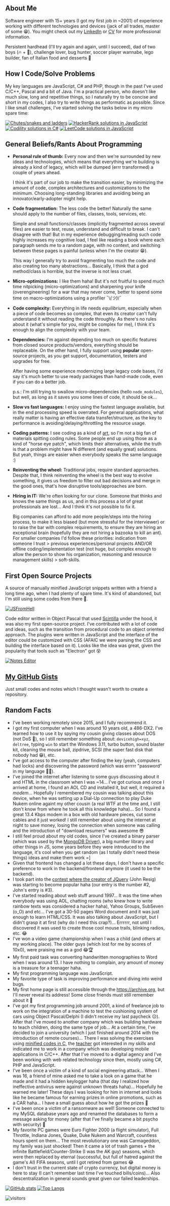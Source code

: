 ## About Me

Software engineer with 15+ years (I got my first job in ~2001) of experience working with different technologies and devices (jack of all trades, master of some 😁). You might check out my [LinkedIn](https://linkedin.com/jonasraoni) or [CV](https://drive.google.com/drive/u/1/folders/1vpI3lD4bKH3yrEljJm_UE1k1rMEJqcn3) for more professional information.

Persistent hardhead (I'll try again and again, until I succeed), dad of two boys (🔥 + 🧊), challenge lover, bug hunter, soccer player wannabe, lego builder, fan of Italian food and desserts 🥰


## How I Code/Solve Problems

My key languages are JavaScript, C# and PHP, though in the past I've used C/C++, Pascal and a bit of Java. I'm a practical person, who doesn't like much slow, long and repetitive things, so I naturally try to be concise and short in my codes, I also try to write things as performatic as possible. Since I like small challenges, I've started solving the tasks below in my micro spare time:

[![Chutes/snakes and ladders](https://github-readme-stats.vercel.app/api/pin/?username=jonasraoni&repo=chutes-and-ladders&cache=1)](https://github.com/jonasraoni/chutes-and-ladders)
[![HackerRank solutions in JavaScript](https://github-readme-stats.vercel.app/api/pin/?username=jonasraoni&repo=hackerrank)](https://github.com/jonasraoni/hackerrank)
[![Codility solutions in C#](https://github-readme-stats.vercel.app/api/pin/?username=jonasraoni&repo=codility)](https://github.com/jonasraoni/codility)
[![LeetCode solutions in JavaScript](https://github-readme-stats.vercel.app/api/pin/?username=jonasraoni&repo=leetcode)](https://github.com/jonasraoni/leetcode)


## General Beliefs/Rants About Programming

- **Personal rule of thumb:** Every now and then we're surrounded by new ideas and technologies, which means that everything we're building is already a kind of legacy, which will be dumped (errr transformed) a couple of years ahead.

    I think it's part of our job to make the transition easier, by minimizing the amount of code, complex architectures and customizations to the minimum. Choosing long-standing libraries and avoiding being an innovator/early-adopter might help.

- **Code fragmentation:** The less code the better! Naturally the same should apply to the number of files, classes, tools, services, etc.

    Simple and small functions/classes (implicitly fragmented across several files) are easier to test, reuse, understand and difficult to break. I can't disagree with that! But in my experience debugging/reading such code highly increases my cognitive load, I feel like reading a book where each paragraph sends me to a random page, with no context, and switching between these pages is painful (unless when I'm the creator 😁).

    This way I generally try to avoid fragmenting too much the code and also creating too many abstractions... Basically, I think that a god method/class is horrible, but the inverse is not less cruel.

- **Micro-optimizations:** I like them haha! But it's not fruitful to spend much time nitpicking (micro-optimizations) and sharpening your knife (overengineering) for a war that may never come, better to spend some time on macro-optimizations using a profiler ¯\\_(ツ)_/¯

- **Code complexity:** Everything in life needs *equilibrium*, especially when a piece of code becomes so complex, that even its creator can't fully understand it without reading the code throughly. As there's no rules about it (what's simple for you, might be complex for me), I think it's enough to align the complexity with your team.

- **Dependencies:** I'm against depending too much on specific features from closed source products/vendors, everything should be replaceable. On the other hand, I fully support using **popular** open-source projects, as you get support, documentation, testers and upgrades for free.

    After having some experience modernizing large legacy code bases, I'd say it's much better to use ready packages than hand-made code, even if you can do a better job.

    p.s.: I'm still trying to swallow micro-dependencies (hello `node_modules`), but well, as long as it saves you some lines of code, it should be ok...

- **Slow vs fast languages:** I enjoy using the fastest language available, but in the end processing speed is overrated. For general applications, what really matter is having an effective data transfer/structure, as the key to performance is avoiding/delaying/throttling the resource usage.

- **Coding patterns:** I see coding as a kind of [art](https://www.dwitter.net), so I'm not a big fan of materials spitting coding rules. Some people end up using those as a kind of "horse eye patch", which limits their alternatives, while the truth is that a problem might have N different (and equally great) solutions. But yeah, things are easier when everybody speaks the same language :)

- **Reinventing the wheel:** Traditional jobs, require standard approaches. Despite that, I think reinventing the wheel is the best way to evolve something, it gives us freedom to filter out bad decisions and merge in the good ones, that's how disruptive tools/approaches are born.

- **Hiring in IT:** We're often looking for our clone. Someone that thinks and knows the same things as us, and in this process a lot of great professionals are lost... And I think it's not possible to fix it.

    Big companies can afford to add more people/steps into the hiring process, to make it less biased (but more stressful for the interviewer) or to raise the bar with complex requirements, to ensure they are hiring an exceptional brain (hopefully they are not hiring a bazooka to kill an ant).
    For smaller companies I'd follow these priorities: indication from someone I trust > previous experiences/personal projects AND/OR offline coding/implementation test (not huge, but complex enough to allow the person to show his organization, reasoning and resource management skills) > soft-skills.


## First Open Source Projects

A source of manually minified JavaScript snippets written with a friend a long time ago, when I had plenty of spare time. It's kind of abandoned, but I'm still using some codes from there 💯.

[![JSFromHell](https://github-readme-stats.vercel.app/api/pin/?username=jonasraoni&repo=jsfromhell)](https://github.com/jonasraoni/jsfromhell)

Code editor written in Object Pascal that used [Scintilla](https://www.scintilla.org/ScintillaDoc.html) under the hood, it was also my first open-source project. I've contributed with a lot of code and ideas, such as the transition from procedural code to an object oriented approach. The plugins were written in JavaScript and the interface of the editor could be customized with CSS (AFAIC we were parsing the CSS and building the interface based on it). Looks like the idea was great, given the popularity that tools such as "Electron" got 😵

[![Notes Editor](https://github-readme-stats.vercel.app/api/pin/?username=jonasraoni&repo=notes)](https://github.com/jonasraoni/notes)


## [My GitHub Gists](https://gist.github.com/jonasraoni)

Just small codes and notes which I thought wasn't worth to create a repository.


## Random Facts

- I've been working remotely since 2015, and I fully recommend it.
- I got my first computer when I was around 10 years old, a 486-DX2. I've learned how to use it by spying my cousin giving classes about DOS (not DoS 👀), so I still remember something about: `devicehigh=xyz`, `deltree`, typing `win` to start the Windows 3.11, turbo button, sound blaster kit, cleaning the mouse ball, zipdrive, SCSI (the super fast disk that nobody had 😁), etc.
- I've got access to the computer after finding the key (yeah, computers had locks) and discovering the password (which was errrrr "password" in my language 🤦‍♂️).
- I've joined the internet after listening to some guys discussing about it and HTML in the classroom when I was ~14... I've got curious and once I arrived at home, I found an AOL CD and installed it, but well, it required a *modem*... Hopefully I remembered my cousin was talking about this device, when he was setting up a Dial-Up connection to play Duke Nukem online againt my other cousin (a real WTF at the time and, I still don't know from where he took all this knowledge haha)... So I found a great 13.4 Kbps modem in a box with old hardware pieces, cut some cables and it just worked! I still remember about using the internet at night to save money, losing the connection when someone was calling and the introduction of "download resumers" was awesome 😎
- I still feel proud about my old codes, since I've created a binary parser (which was used by the [MongoDB Driver](http://christiankvalheim.com/project/mongodb-native/#credits:2d4bed8c133910cf12f420f60fbee804)), a big number library and other things in JS, some years before they were introduced to the language, it's cool when you get random (as I totally didn't need these things) ideas and make them work =]
- Given that frontend has changed a lot these days, I don't have a specific preference to work in the backend/frontend anymore (it used to be the backend).
- I took part into the [contest where the creator of JQuery](https://www.quirksmode.org/blog/archives/2005/09/addevent_recodi.html#c2757) (John Resig) was starting to become popular haha (our entry is the number #2, John's entry is #3).
- I've started reading about web stuff around 1997... It was the time when everybody was using AOL, chatting rooms (who knew how to write rainbow texts was considered a hacker haha), Yahoo Groups, SubSeven (o_O) and etc... I've got a 30-50 pages Word document and it was just enough to learn HTML/CSS. It was also talking about JavaScript, but I didn't grasp it at first (why do I need this crap?)... Errrrrr, not until I discovered it was used to create those cool mouse trails, blinking radios, etc. 😂
- I've won a video game championship when I was a child (and others at my working place). The older guys (which lost for me by scores of 10x0), were praising me as a god 😂🏆
- My first paid task was converting handwritten monographies to Word when I was around 13. I have nothing to complain, any amount of money is a treasure for a teenager haha.
- My first programming language was JavaScript.
- My favorite type of task is improving performance and diving into weird bugs.
- My first home page is still accessible through the https://archive.org, but I'll never reveal its address! Some close friends must still remember about it 👀
- I've got my first programming job around 2001, a kind of freelance job to work on the integration of a machine to test the cushioning system of cars using Object Pascal/Delphi (I didn't receive my last paycheck 😑). After that I've moved to another company which was building hardware to teach children, doing the same type of job... At a certain time, I've decided to join a university (which I just finished around 2014 with the introduction of remote courses)... There I was solving the exercises using [minified codes in C](https://github.com/jonasraoni/university-trunk), the [teacher](https://www.linkedin.com/in/jgerand/) got interested in my skills and indicated me to work in a company which was developing mobile applications in C/C++. After that I've moved to a digital agency and I've been working with web related technology since then, mostly using C#, PHP and JavaScript.
- I've been once a victim of a kind of social engineering attack... When I was 16, a friend of mine asked me to take a look on a game that he made and it had a hidden keylogger haha (that day I realized how ineffective antivirus were against unknown threats haha)... Hopefully he warned me later! These days I was looking for him in internet and looks like he became famous for earning prizes in online promotions, such as a CAR haha... I have a small guess about how he got the prizes 👀
- I've been once a victim of a ransomware as well! Someone connected to my MySQL database years ago and renamed the databases to form a message asking for money (after that I've finally became a bit psycho with security) 💩
- My favorite PC games were Euro Fighter 2000 (a flight simulator), Full Throttle, Indiana Jones, Quake, Duke Nukem and Warcraft, countless hours spent on them... The most revolutionary one was Carmageddon, my family was just shocked! Then it came a lot of trash games + the infinite Battlefield/Counter-Strike (I was the AK guy) seasons, which were then replaced by eternal (successful, but full of hatred against the game's AI) FIFA seasons, until I got retired from games 😂
- I don't trust in the current state of crypto currency, but digital money is here to stay (I can't remember last time I've touched bills/coins)... Also descentralization in general sounds great given our failed leaderships.

[![GitHub stats](https://github-readme-stats.vercel.app/api?username=jonasraoni)](https://github.com/jonasraoni)
[![Top Langs](https://github-readme-stats.vercel.app/api/top-langs/?username=jonasraoni&layout=compact&langs_count=10)](https://github.com/jonasraoni)

![visitors](https://visitor-badge.glitch.me/badge?page_id=jonasraoni.visitor-badge)
